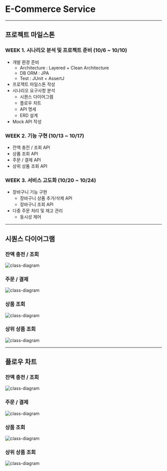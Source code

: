 # E-Commerce Service

---

## 프로젝트 마일스톤

### WEEK 1. 시나리오 분석 및 프로젝트 준비 (10/6 ~ 10/10)
- 개발 환경 준비
  - Architecture : Layered + Clean Architecture
  - DB ORM : JPA
  - Test : JUnit + AssertJ
- 프로젝트 마일스톤 작성
- 시나리오 요구사항 분석
   - 시퀀스 다이어그램
   - 플로우 차트
   - API 명세
   - ERD 설계
- Mock API 작성

### WEEK 2. 기능 구현 (10/13 ~ 10/17)
- 잔액 충전 / 조회 API
- 상품 조회 API
- 주문 / 결제 API
- 상위 상품 조회 API

### WEEK 3. 서비스 고도화 (10/20 ~ 10/24)
- 장바구니 기능 구현
  - 장바구니 상품 추가/삭제 API
  - 장바구니 조회 API
- 다중 주문 처리 및 재고 관리
  - 동시성 제어

---

## 시퀀스 다이어그램

### 잔액 충전 / 조회
![class-diagram](http://www.plantuml.com/plantuml/proxy?src=https://raw.githubusercontent.com/haahaahak/hhplus-ecommerce/STEP-5/docs/diagram/balance.puml)

### 주문 / 결제
![class-diagram](http://www.plantuml.com/plantuml/proxy?src=https://raw.githubusercontent.com/haahaahak/hhplus-ecommerce/STEP-5/docs/diagram/order.puml)

### 상품 조회
![class-diagram](http://www.plantuml.com/plantuml/proxy?src=https://raw.githubusercontent.com/haahaahak/hhplus-ecommerce/STEP-5/docs/diagram/product.puml)

### 상위 상품 조회
![class-diagram](http://www.plantuml.com/plantuml/proxy?src=https://raw.githubusercontent.com/haahaahak/hhplus-ecommerce/STEP-5/docs/diagram/popular.puml)

---

## 플로우 차트

### 잔액 충전 / 조회
![class-diagram](http://www.plantuml.com/plantuml/proxy?src=https://raw.githubusercontent.com/haahaahak/hhplus-ecommerce/STEP-5/docs/flowChart/balance.puml)

### 주문 / 결제
![class-diagram](http://www.plantuml.com/plantuml/proxy?src=https://raw.githubusercontent.com/haahaahak/hhplus-ecommerce/STEP-5/docs/flowChart/order.puml)

### 상품 조회
![class-diagram](http://www.plantuml.com/plantuml/proxy?src=https://raw.githubusercontent.com/haahaahak/hhplus-ecommerce/STEP-5/docs/flowChart/product.puml)

### 상위 상품 조회
![class-diagram](http://www.plantuml.com/plantuml/proxy?src=https://raw.githubusercontent.com/haahaahak/hhplus-ecommerce/STEP-5/docs/flowChart/popular.puml)

